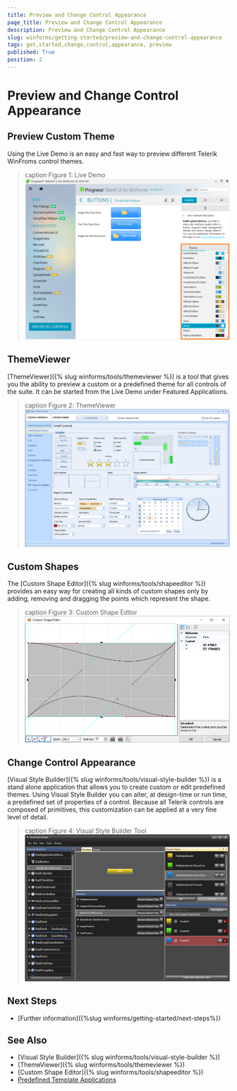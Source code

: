 ```yaml
---
title: Preview and Change Control Appearance
page_title: Preview and Change Control Appearance
description: Preview and Change Control Appearance
slug: winforms/getting-started/preview-and-change-control-appearance
tags: get,started,change,control,appearance, preview
published: True
position: 2
---
```

# Preview and Change Control Appearance

## Preview Custom Theme
Using the Live Demo is an easy and fast way to preview different Telerik WinFroms control themes.
>caption Figure 1: Live Demo
![demos-themes](images/demos-themes.png)

## ThemeViewer
[ThemeViewer]({% slug winforms/tools/themeviewer %}) is a tool that gives you the ability to preview a custom or a predefined theme for all controls of the suite. It can be started from the Live Demo under Featured Applications.
>caption Figure 2: ThemeViewer
![tools-themeviewer 001](images/tools-themeviewer001.png)

## Custom Shapes

The [Custom Shape Editor]({% slug winforms/tools/shapeeditor %}) provides an easy way for creating all kinds of custom shapes only by adding, removing and dragging the points which represent the shape.
>caption Figure 3: Custom Shape Editor
![tools-shapeeditor-overview 001](images/tools-shapeeditor-overview001.png)

## Change Control Appearance

[Visual Style Builder]({% slug winforms/tools/visual-style-builder %}) is a stand alone application that allows you to create custom or edit predefined themes. Using Visual Style Builder you can alter, at design-time or run time, a predefined set of properties of a control. Because all Telerik controls are composed of primitives, this customization can be applied at a very fine level of detail.
>caption Figure 4: Visual Style Builder Tool
![tools-visual-style-builder-overview](images/tools-visual-style-builder-overview.png)


## Next Steps

* [Further information]({%slug winforms/getting-started/next-steps%})

## See Also

* [Visual Style Builder]({% slug winforms/tools/visual-style-builder %})
* [ThemeViewer]({% slug winforms/tools/themeviewer %})
* [Custom Shape Editor]({% slug winforms/tools/shapeeditor %})
* [Predefined Template Applications](https://www.telerik.com/winforms/winforms-guide)
